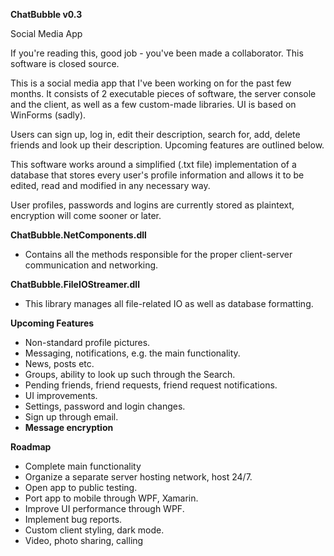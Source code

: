 **ChatBubble v0.3** 

Social Media App

If you're reading this, good job - you've been made a collaborator. This software is closed source.

This is a social media app that I've been working on for the past few months. It consists of 2 executable pieces of software,
the server console and the client, as well as a few custom-made libraries. UI is based on WinForms (sadly).

Users can sign up, log in, edit their description, search for, add, delete friends and look up their description. Upcoming
features are outlined below.

This software works around a simplified (.txt file) implementation of a database that stores every user's profile information
and allows it to be edited, read and modified in any necessary way.

User profiles, passwords and logins are currently stored as plaintext, encryption will come sooner or later.

**ChatBubble.NetComponents.dll**

  - Contains all the methods responsible for the proper client-server communication and networking.

**ChatBubble.FileIOStreamer.dll**

  - This library manages all file-related IO as well as database formatting.
  
**Upcoming Features**

  - Non-standard profile pictures.
  - Messaging, notifications, e.g. the main functionality.
  - News, posts etc.
  - Groups, ability to look up such through the Search.
  - Pending friends, friend requests, friend request notifications.
  - UI improvements.
  - Settings, password and login changes.
  - Sign up through email.
  - **Message encryption**
  
**Roadmap**

  - Complete main functionality
  - Organize a separate server hosting network, host 24/7.
  - Open app to public testing.
  - Port app to mobile through WPF, Xamarin.
  - Improve UI performance through WPF.
  - Implement bug reports.
  - Custom client styling, dark mode.
  - Video, photo sharing, calling
  
  
